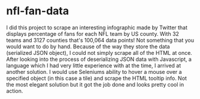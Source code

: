 # nfl-fan-data

I did this project to scrape an interesting infographic made by Twitter that displays percentage of fans for each NFL team by US county. With 32 teams and 3127 counties that's 100,064 data points! Not something that you would want to do by hand. Because of the way they store the data (serialized JSON object), I could not simply scrape all of the HTML at once. After looking into the process of deserializing JSON data with Javascript, a language which I had very little experience with at the time, I arrived at another solution. I would use Seleniums ability to hover a mouse over a specified object (in this case a tile) and scrape the HTML tooltip info. Not the most elegant solution but it got the job done and looks pretty cool in action.
